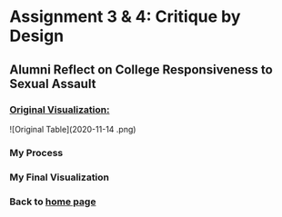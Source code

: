 # Assignment 3 & 4: Critique by Design

## Alumni Reflect on College Responsiveness to Sexual Assault

### [Original Visualization:](https://news.gallup.com/poll/311675/alumni-reflect-college-responsiveness-sex-assault.aspx)
![Original Table](2020-11-14 .png)

### My Process

### My Final Visualization

### Back to [home page](/README.md)
